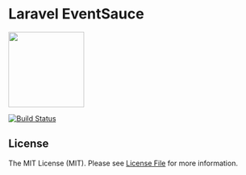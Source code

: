 # Laravel EventSauce

<img src="https://eventsauce.io/static/logo.svg" height="150px" width="150px">

[![Build Status](https://travis-ci.org/EventSaucePHP/EventSauceLaravel.svg?branch=master)](https://travis-ci.org/EventSaucePHP/EventSauceLaravel)

## License

The MIT License (MIT). Please see [License File](LICENSE.md) for more information.
